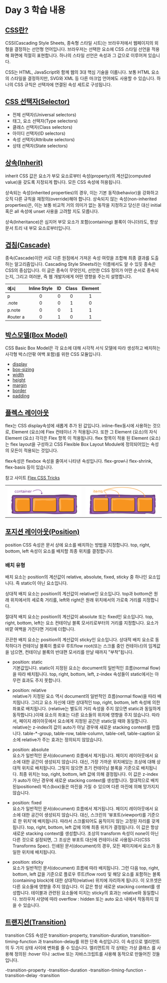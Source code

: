 # Day 3 학습 내용
## [CSS란?](https://developer.mozilla.org/ko/docs/Glossary/CSS)

CSS(Cascading Style Sheets, 종속형 스타일 시트)는 브라우저에서 웹페이지의 외형을 결정하는 선언형 언어입니다. 브라우저는 선택한 요소에 CSS 스타일 선언을 적용해 화면에 적절히 표현합니다. 하나의 스타일 선언은 속성과 그 값으로 이루어져 있습니다.

CSS는 HTML, JavaScript와 함께 웹의 3대 핵심 기술을 이룹니다. 보통 HTML 요소의 스타일을 결정하지만, SVG와 XML 등 다른 마크업 언어에도 사용할 수 있습니다. 하나의 CSS 규칙은 선택자에 연결된 속성 세트로 구성됩니다. 

## [CSS 선택자(Selector)](https://developer.mozilla.org/ko/docs/Glossary/CSS_Selector)

- 전체 선택자(Universal selectors)
- 태그, 요소 선택자(Type selectors)
- 클래스 선택자(Class selectors)
- 아이디 선택자(ID selectors)
- 속성 선택자(Attribute selectors)
- 상태 선택자(State selectors)

## [상속(Inherit)](https://developer.mozilla.org/ko/docs/Web/CSS/inherit)

inherit CSS 값은 요소가 부모 요소로부터 속성(property)의 계산값(computed value)을 갖도록 지정되게 합니다. 모든 CSS 속성에 허용됩니다.

상속되는 속성(inherited properties)의 경우, 이는 기본 동작(behavior)을 강화하고 오직 다른 규칙을 재정의(override)해야 합니다. 상속되지 않는 속성(non-inherited properties)은, 이는 보통 비교적 거의 의미가 없는 동작을 지정하고 당신은 대신 initial 혹은 all 속성에 unset 사용을 고려할 지도 모릅니다.

상속(Inheritance)은 심지어 부모 요소가 포함(containing) 블록이 아니더라도, 항상 문서 트리 내 부모 요소로부터입니다.

## [겹침(Cascade)](https://developer.mozilla.org/ko/docs/Web/CSS/Cascade)

종속(Cascade)이란 서로 다른 원점에서 가져온 속성 여럿을 조합해 최종 결과를 도출하는 알고리즘입니다. Cascading Style Sheets라는 이름에서도 알 수 있듯 종속은 CSS의 중심입니다. 이 글은 종속이 무엇인지, 선언한 CSS 정의가 어떤 순서로 종속되는지, 그리고 여러분, 즉 웹 개발자에게 어떤 영향을 주는지 설명합니다.

| 예시      | Inline Style | ID | Class | Element |
|:--------|:-----:|:-----:|:-----:|:-----:|
| p        | 0 | 0 | 0 | 1 |
| .note    | 0 | 0 | 1 | 0 |
| p.note   | 0 | 0 | 1 | 1 |
| #outer a | 0 | 1 | 0 | 1 |

## [박스모델(Box Model)](https://developer.mozilla.org/ko/docs/Web/CSS/CSS_Box_Model)

CSS Basic Box Model은 각 요소에 대해 시각적 서식 모델에 따라 생성하고 배치하는 사각형 박스(안팎 여백 포함)를 위한 CSS 모듈입니다.

- [display](https://developer.mozilla.org/ko/docs/Web/CSS/display)
- [box-sizing](https://developer.mozilla.org/ko/docs/Web/CSS/box-sizing)
- [width](https://developer.mozilla.org/ko/docs/Web/CSS/width)
- [height](https://developer.mozilla.org/ko/docs/Web/CSS/height)
- [margin](https://developer.mozilla.org/ko/docs/Web/CSS/margin)
- [border](https://developer.mozilla.org/ko/docs/Web/CSS/border)
- [padding](https://developer.mozilla.org/ko/docs/Web/CSS/padding)

## [플렉스 레이아웃](https://developer.mozilla.org/en-US/docs/Glossary/Flex)

flex는 CSS display속성에 새롭게 추가 된 값입니다. inline-flex동시에 사용하는 것으로, Element (요소)에 Flex 컨테이너 가 적용됩니다. 또한 그 Element (요소)의 자식 Element (요소) 각각은 Flex 항목 이 적용됩니다. flex 항목이 적용 된 Element (요소)는 flex layout을 구성하고 CSS Flexible Box Layout Module에 정의되어있는 속성의 모든이 적용되는 것입니다.

flex속성은 flexbox 속성을 줄여서 나타낸 속성입니다. flex-grow나 flex-shrink, flex-basis 등이 있습니다.

참고 사이트 [Flex CSS Tricks](https://css-tricks.com/snippets/css/a-guide-to-flexbox/)

<!-- <div style="overflow: hidden">
  <div style="width: 50%; float: left;"><img src="./img/01-container.svg" alt=""></div>
  <div style="width: 50%; float: left"><img src="./img/02-items.svg" alt=""></div> 
</div> -->

<table>
  <tr>
    <td><img src="./img/01-container.svg" alt="" width="450"></td>
    <td><img src="./img/02-items.svg" alt="" width="450"></td>
  </tr>
</table>

## [포지션 레이아웃(Position)](https://developer.mozilla.org/ko/docs/Web/CSS/position)

position CSS 속성은 문서 상에 요소를 배치하는 방법을 지정합니다. top, right, bottom,  left 속성이 요소를 배치할 최종 위치를 결정합니다.

### 배치 유형
배치 요소는 position의 계산값이 relative, absolute, fixed, sticky 중 하나인 요소입니다. 즉 static이 아닌 요소입니다.

상대적 배치 요소는 position의 계산값이 relative인 요소입니다. top과 bottom은 원래 위치에서의 세로축 거리를, left와 right은 원래 위치에서의 가로축 거리를 지정합니다.

절대적 배치 요소는 position의 계산값이 absolute 또는 fixed인 요소입니다. top, right, bottom, left는 요소 컨테이닝 블록 모서리로부터의 거리를 지정합니다. 요소가 바깥 여백을 가진다면 거리에 더합니다.

끈끈한 배치 요소는 position의 계산값이 sticky인 요소입니다. 상대적 배치 요소로 동작하다가 컨테이닝 블록이 플로우 루트flow root(또는 스크롤 중인 컨테이너)의 임계값을 넘으면, 컨테이닝 블록의 반대편 모서리를 만날 때까지 "부착"됩니다.

- position: static  
기본값입니다. static이 지정된 요소는 document의 일반적인 흐름(normal flow)을 따라 배치됩니다. top, right, bottom, left, z-index 속성들이 static에서는 아무런 효과도 주지 못합니다. 

- position: relative    
relative가 지정된 요소 역시 document의 일반적인 흐름(normal flow)을 따라 배치됩니다. 그리고 요소 자신에 대한 상대적인 top, right, bottom, left 속성에 의한 좌표로 배치됩니다. (relative는 별도의 거리 속성을 주지 않으면 static과 동일하게 동작합니다.)이때 요소의 좌표는 다른 요소들의 위치에 영향을 주지 않습니다. 따라서, 페이지 레이아웃에서 요소에게 지정된 공간은 static일 때와 동일합니다. relative는 z-index의 값이 auto가 아닐 경우에 새로운 stacking context를 만듭니다. table-*-group, table-row, table-column, table-cell, table-caption 요소에 relative가 주는 효과는 정의되지 않았습니다.

- position: absolute   
요소가 일반적인 문서(document) 흐름에서 제거됩니다. 페이지 레이아웃에서 요소에 대한 공간이 생성되지 않습니다. 대신, 가장 가까운 위치에있는 조상에 대해 상대적 위치로 배치됩니다. 그렇지 않으면 초기 컨테이닝 블록을 기준으로 배치됩니다. 최종 위치는 top, right, bottom, left 값에 의해 결정됩니다. 이 값은 z-index가 auto가 아닌 경우에 새로운 stacking context를 생성합니다. 절대적으로 배치된(positioned) 박스(box)들은 마진을 가질 수 있으며 다른 마진에 의해 망가지지 않습니다.  

- position: fixed    
요소가 일반적인 문서(document) 흐름에서 제거됩니다. 페이지 레이아웃에서 요소에 대한 공간이 생성되지 않습니다. 대신, 스크린의 '뷰포트(viewport)를 기준으로 한 위치'에 배치됩니다. 따라서 스크롤되어도 움직이지 않는 고정된 자리를 갖게 됩니다. top, right, bottom, left 값에 의해 최종 위치가 결정됩니다. 이 값은 항상 새로운 stacking context를 생성합니다. 조상의 transform 속성이 none이 아닌 다른 것으로 설정되면, 그 조상은 뷰포트 대신에 컨테이너로 사용됩니다(CSS Transforms Spec). 인쇄된 문서(document)의 경우, 모든 페이지에서 요소가 동일한 위치에 배치됩니다.  

- position: sticky   
요소가 일반적인 문서(document) 흐름에 따라 배치됩니다. 그런 다음 top, right, bottom, left 값을 기준으로 플로우 루트(flow root) 및 해당 요소를 포함하는 블록(containing block)에 대한 상대적(relative) 위치에 자리하게 됩니다. 이 오프셋은 다른 요소들에 영향을 주지 않습니다. 이 값은 항상 새로운  stacking context를 생성합니다. 테이블과 관련된 요소들에 미치는 sticky의 효과는 relative와 동일합니다. 브라우저 사양에 따라 overflow : hidden 또는 auto 요소 내에서 작동하지 않을 수 있습니다.


## [트랜지션(Transition)](https://developer.mozilla.org/ko/docs/Web/CSS/transition)

transition CSS 속성은 transition-property, transition-duration, transition-timing-function 과 transition-delay를 위한 단축 속성입니다. 이 속성으로 엘리먼트의 두 가지 상태 사이에 변화를 줄 수 있습니다. 엘리먼트의 각 상태는 가상 클래스 를 사용해 정의된 :hover 이나 :active 또는 자바스크립트를 사용해 동적으로 만들어진 것들입니다.

-transition-property
-transition-duration
-transition-timing-function
-transition-delay
-transition